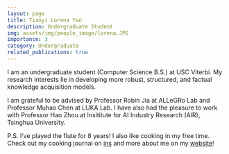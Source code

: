 ```yaml
---
layout: page
title: Tianyi Lorena Yan
description: Undergraduate Student
img: assets/img/people_image/lorena.JPG
importance: 3
category: Undergraduate
related_publications: true
---
```



I am an undergraduate student (Computer Science B.S.) at USC Viterbi. My research interests lie in developing more robust, structured, and factual knowledge acquisition models.

I am grateful to be advised by Professor Robin Jia at ALLeGRo Lab and Professor Muhao Chen at LUKA Lab. I have also had the pleasure to work with Professor Hao Zhou at Insititute for AI Industry Research (AIR), Tsinghua University.

P.S. I’ve played the flute for 8 years! I also like cooking in my free time. Check out my cooking journal on <a href="https://www.instagram.com/lorenayannnnn_foodie_mix/" target="_blank">ins<a/> and more about me on my <a href="https://tianyi-lorena-yan-me.web.app/" target="_blank">website<a/>! 